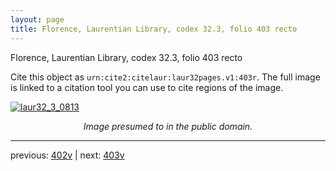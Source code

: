 ```yaml
---
layout: page
title: Florence, Laurentian Library, codex 32.3, folio 403 recto
---
```


Florence, Laurentian Library, codex 32.3, folio 403 recto

Cite this object as `urn:cite2:citelaur:laur32pages.v1:403r`.  The full image is linked to a citation tool you can use to cite regions of the image.

[![laur32_3_0813](http://www.homermultitext.org/iipsrv?IIIF=/project/homer/pyramidal/deepzoom/citelaur/laur32imgs/v1/laur32_3_0813.tif/full/800,/0/default.jpg)](http://www.homermultitext.org/ict2/?urn=urn:cite2:citelaur:laur32imgs.v1:laur32_3_0813) 

<p style="text-align: center; font-style: italic;">Image presumed to in the public domain.</p>

---

previous: [402v](../402v/) | next: [403v](../403v/)
